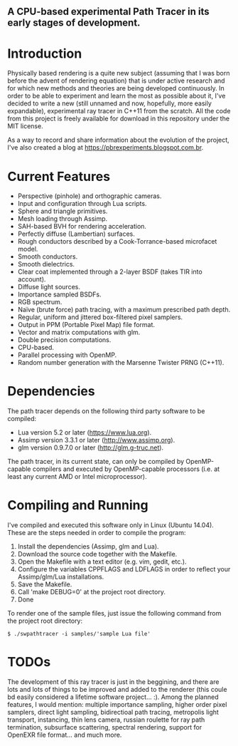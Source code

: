 ## A CPU-based experimental Path Tracer in its early stages of development.

# Introduction

Physically based rendering is a quite new subject (assuming that I was born before the advent of rendering equation) that is under active research and for which new methods and theories are being developed continuously. In order to be able to experiment and learn the most as possible about it, I've decided to write a new (still unnamed and now, hopefully, more easily expandable), experimental ray tracer in C++11 from the scratch. All the code from this project is freely available for download in this repository under the MIT license.

As a way to record and share information about the evolution of the project, I've also created a blog at https://pbrexperiments.blogspot.com.br.

# Current Features

- Perspective (pinhole) and orthographic cameras.
- Input and configuration through Lua scripts.
- Sphere and triangle primitives.
- Mesh loading through Assimp.
- SAH-based BVH for rendering acceleration.
- Perfectly diffuse (Lambertian) surfaces.
- Rough conductors described by a Cook-Torrance-based microfacet model.
- Smooth conductors.
- Smooth dielectrics.
- Clear coat implemented through a 2-layer BSDF (takes TIR into account).
- Diffuse light sources.
- Importance sampled BSDFs.
- RGB spectrum.
- Naïve (brute force) path tracing, with a maximum prescribed path depth.
- Regular, uniform and jittered box-filtered pixel samplers.
- Output in PPM (Portable Pixel Map) file format.
- Vector and matrix computations with glm.
- Double precision computations.
- CPU-based.
- Parallel processing with OpenMP.
- Random number generation with the Marsenne Twister PRNG (C++11).

# Dependencies

The path tracer depends on the following third party software to be compiled:

- Lua version 5.2 or later (https://www.lua.org).
- Assimp version 3.3.1 or later (http://www.assimp.org).
- glm version 0.9.7.0 or later (http://glm.g-truc.net).

The path tracer, in its current state, can only be compiled by OpenMP-capable compilers and executed by OpenMP-capable processors (i.e. at least any current AMD or Intel microprocessor).

# Compiling and Running

I've compiled and executed this software only in Linux (Ubuntu 14.04).
These are the steps needed in order to compile the program:

1. Install the dependencies (Assimp, glm and Lua).
2. Download the source code together with the Makefile.
3. Open the Makefile with a text editor (e.g. vim, gedit, etc.).
4. Configure the variables CPPFLAGS and LDFLAGS in order to reflect your Assimp/glm/Lua installations.
5. Save the Makefile.
6. Call 'make DEBUG=0' at the project root directory.
7. Done

To render one of the sample files, just issue the following command from the project root directory: 

    $ ./swpathtracer -i samples/'sample Lua file'

# TODOs

The development of this ray tracer is just in the beggining, and there are lots and lots of things to be improved and added to the renderer (this coule bd easily considered a lifetime software project... :). Among the planned features, I would mention: multiple importance sampling, higher order pixel samplers, direct light sampling, bidirectioal path tracing, metropolis light transport, instancing, thin lens camera, russian roulette for ray path termination, subsurface scattering, spectral rendering, support for OpenEXR file format... and much more.

